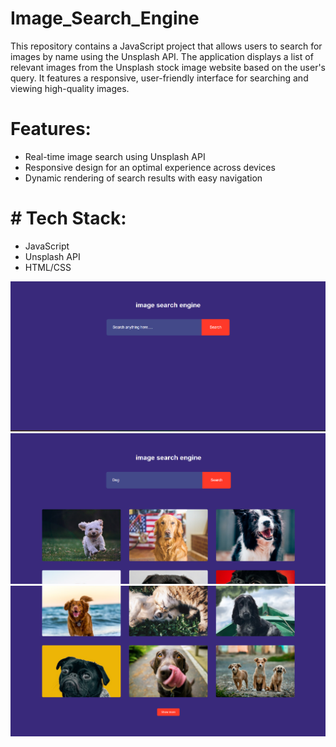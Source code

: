 # Image_Search_Engine
This repository contains a JavaScript project that allows users to search for images by name using the Unsplash API. The application displays a list of relevant images from the Unsplash stock image website based on the user's query. It features a responsive, user-friendly interface for searching and viewing high-quality images.
# Features:
- Real-time image search using Unsplash API <br>
- Responsive design for an optimal experience across devices <br>
- Dynamic rendering of search results with easy navigation
# # Tech Stack:
- JavaScript <br>
- Unsplash API <br>
- HTML/CSS <br>

![image alt](https://github.com/Yashpalsinh04/Image_Search_Engine/blob/3ff878e4c9a1768d3304ea5b2637f5dcd5695ce0/Screenshot1.png)
![image alt](https://github.com/Yashpalsinh04/Image_Search_Engine/blob/3ff878e4c9a1768d3304ea5b2637f5dcd5695ce0/Screenshot2.png)
![image alt](https://github.com/Yashpalsinh04/Image_Search_Engine/blob/3ff878e4c9a1768d3304ea5b2637f5dcd5695ce0/Screenshot3.png)
